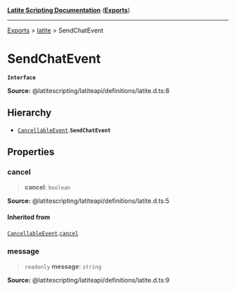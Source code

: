 [**Latite Scripting Documentation**](../../README.md) ([**Exports**](../../exports.md))

---

[Exports](../../exports.md) > [latite](../index.md) > SendChatEvent

# SendChatEvent

**`Interface`**

**Source:** @latitescripting/latiteapi/definitions/latite.d.ts:8

## Hierarchy

- [`CancellableEvent`](interface.CancellableEvent.md).**`SendChatEvent`**

## Properties

### cancel

> **cancel**: `boolean`

**Source:** @latitescripting/latiteapi/definitions/latite.d.ts:5

#### Inherited from

[`CancellableEvent`](interface.CancellableEvent.md).[`cancel`](interface.CancellableEvent.md#cancel)

### message

> `readonly` **message**: `string`

**Source:** @latitescripting/latiteapi/definitions/latite.d.ts:9
